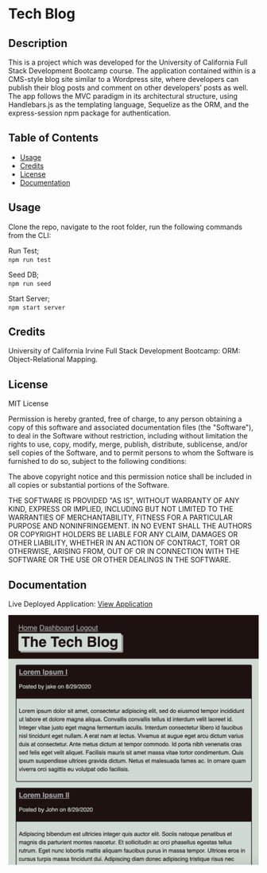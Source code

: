 # Tech Blog

## Description

This is a project which was developed for the University of California Full Stack Development Bootcamp course. The application contained within is a CMS-style blog site similar to a Wordpress site, where developers can publish their blog posts and comment on other developers’ posts as well. The app follows the MVC paradigm in its architectural structure, using Handlebars.js as the templating language, Sequelize as the ORM, and the express-session npm package for authentication.

## Table of Contents

- [Usage](#usage)
- [Credits](#credits)
- [License](#license)
- [Documentation](#documentation)

## Usage

Clone the repo, navigate to the root folder, run the following commands from the CLI:

Run Test;  
`npm run test`

Seed DB;  
`npm run seed`

Start Server;  
`npm start server`

## Credits

University of California Irvine Full Stack Development Bootcamp: ORM: Object-Relational Mapping.

## License

MIT License

Permission is hereby granted, free of charge, to any person obtaining a copy
of this software and associated documentation files (the "Software"), to deal
in the Software without restriction, including without limitation the rights
to use, copy, modify, merge, publish, distribute, sublicense, and/or sell
copies of the Software, and to permit persons to whom the Software is
furnished to do so, subject to the following conditions:

The above copyright notice and this permission notice shall be included in all
copies or substantial portions of the Software.

THE SOFTWARE IS PROVIDED "AS IS", WITHOUT WARRANTY OF ANY KIND, EXPRESS OR
IMPLIED, INCLUDING BUT NOT LIMITED TO THE WARRANTIES OF MERCHANTABILITY,
FITNESS FOR A PARTICULAR PURPOSE AND NONINFRINGEMENT. IN NO EVENT SHALL THE
AUTHORS OR COPYRIGHT HOLDERS BE LIABLE FOR ANY CLAIM, DAMAGES OR OTHER
LIABILITY, WHETHER IN AN ACTION OF CONTRACT, TORT OR OTHERWISE, ARISING FROM,
OUT OF OR IN CONNECTION WITH THE SOFTWARE OR THE USE OR OTHER DEALINGS IN THE
SOFTWARE.

## Documentation

Live Deployed Application: [View Application](https://github.com/markshelgren/Tech_blog/ "Live Deploy")

![Screenshot](doc/proof.png?raw=true "Proof of Application")
